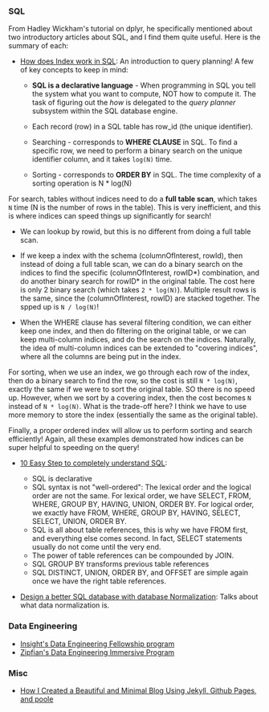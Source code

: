 ### SQL 

From Hadley Wickham's tutorial on dplyr, he specifically mentioned about two introductory articles about SQL, and I find them quite useful. Here is the summary of each:

* [How does Index work in SQL]: An introduction to query planning! A few of key concepts to keep in mind:

	* **SQL is a declarative language** - When programming in SQL you tell the system what you want to compute, NOT how to compute it. The task of figuring out the _how_ is delegated to the _query planner_ subsystem within the SQL database engine. 

	* Each record (row) in a SQL table has row_id (the unique identifier).

	* Searching - corresponds to **WHERE CLAUSE** in SQL. To find a specific row, we need to perform a binary search on the unique identifier column, and it takes `log(N)` time.

	* Sorting - corresponds to **ORDER BY** in SQL. The time complexity of a sorting operation is N * log(N)

For search, tables without indices need to do a **full table scan**, which takes `N` time (N is the number of rows in the table). This is very inefficient, and this is where indices can speed things up significantly for search!
	
* We can lookup by rowid, but this is no different from doing a full table scan.

* If we keep a index with the schema (columnOfInterest, rowId), then instead of doing a full table scan, we can do a binary search on the indices to find the specific (columnOfInterest, rowID*) combination, and do another binary search for rowID* in the original table. The cost here is only 2 binary search (which takes `2 * log(N)`). Multiple result rows is the same, since the (columnOfInterest, rowID) are stacked together. The spped up is `N / log(N)`!

* When the WHERE clause has several filtering condition, we can either keep one index, and then do filtering on the original table, or we can keep multi-column indices, and do the search on the indices. Naturally, the idea of multi-column indices can be extended to "covering indices", where all the columns are being put in the index.

For sorting, when we use an index, we go through each row of the index, then do a binary search to find the row, so the cost is still `N * log(N)`, exactly the same if we were to sort the original table. SO there is no speed up. However, when we sort by a covering index, then the cost becomes `N` instead of `N * log(N)`. What is the trade-off here? I think we have to use more memory to store the index (essentially the same as the original table).

Finally, a proper ordered index will allow us to perform sorting and search efficiently! Again, all these examples demonstrated how indices can be super helpful to speeding on the query!

* [10 Easy Step to completely understand SQL]:
	* SQL is declarative
	* SQL syntax is not "well-ordered": The lexical order and the logical order are not the same. For lexical order, we have SELECT, FROM, WHERE, GROUP BY, HAVING, UNION, ORDER BY. For logical order, we exactly have FROM, WHERE, GROUP BY, HAVING, SELECT, SELECT, UNION, ORDER BY. 
	* SQL is all about table references, this is why we have FROM first, and everything else comes second. In fact, SELECT statements usually do not come until the very end.
	* The power of table references can be compounded by JOIN.
	* SQL GROUP BY transforms previous table references
	* SQL DISTINCT, UNION, ORDER BY, and OFFSET are simple again once we have the right table references.

* [Design a better SQL database with database Normalization]: Talks about what data normalization is.  

### Data Engineering

* [Insight's Data Engineering Fellowship program]
* [Zipfian's Data Engineering Immersive Program]

### Misc

* [How I Created a Beautiful and Minimal Blog Using Jekyll, Github Pages, and poole]

[How does Index work in SQL]: http://www.sqlite.org/queryplanner.html
[10 Easy Step to completely understand SQL]: http://tech.pro/tutorial/1555/10-easy-steps-to-a-complete-understanding-of-sql
[Insight's Data Engineering Fellowship program]: http://insightdataengineering.com/Insight_Data_Engineering_White_Paper.pdf
[Zipfian's Data Engineering Immersive Program]: http://www.zipfianacademy.com/programs/#dataengprogram
[Design a better SQL database with database Normalization]:http://joshualande.com/database-normalization/
[How I Created a Beautiful and Minimal Blog Using Jekyll, Github Pages, and poole]: http://joshualande.com/jekyll-github-pages-poole/